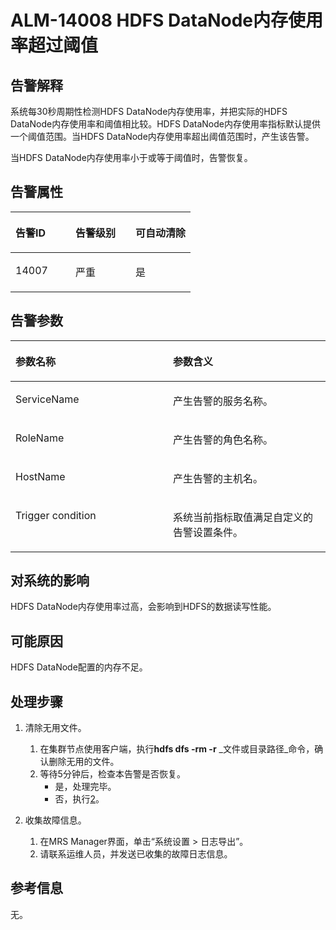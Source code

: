 # ALM-14008 HDFS DataNode内存使用率超过阈值<a name="alm_14008"></a>

## 告警解释<a name="zh-cn_topic_0191813907_section27139175"></a>

系统每30秒周期性检测HDFS DataNode内存使用率，并把实际的HDFS DataNode内存使用率和阈值相比较。HDFS DataNode内存使用率指标默认提供一个阈值范围。当HDFS DataNode内存使用率超出阈值范围时，产生该告警。

当HDFS DataNode内存使用率小于或等于阈值时，告警恢复。

## 告警属性<a name="zh-cn_topic_0191813907_section42925989"></a>

<a name="zh-cn_topic_0191813907_table54967495"></a>
<table><thead align="left"><tr id="zh-cn_topic_0191813907_row29231803"><th class="cellrowborder" valign="top" width="33.33333333333333%" id="mcps1.1.4.1.1"><p id="zh-cn_topic_0191813907_p18965813"><a name="zh-cn_topic_0191813907_p18965813"></a><a name="zh-cn_topic_0191813907_p18965813"></a>告警ID</p>
</th>
<th class="cellrowborder" valign="top" width="33.33333333333333%" id="mcps1.1.4.1.2"><p id="zh-cn_topic_0191813907_p59835867"><a name="zh-cn_topic_0191813907_p59835867"></a><a name="zh-cn_topic_0191813907_p59835867"></a>告警级别</p>
</th>
<th class="cellrowborder" valign="top" width="33.33333333333333%" id="mcps1.1.4.1.3"><p id="zh-cn_topic_0191813907_p14867095"><a name="zh-cn_topic_0191813907_p14867095"></a><a name="zh-cn_topic_0191813907_p14867095"></a>可自动清除</p>
</th>
</tr>
</thead>
<tbody><tr id="zh-cn_topic_0191813907_row63384014"><td class="cellrowborder" valign="top" width="33.33333333333333%" headers="mcps1.1.4.1.1 "><p id="zh-cn_topic_0191813907_p33831530"><a name="zh-cn_topic_0191813907_p33831530"></a><a name="zh-cn_topic_0191813907_p33831530"></a>14007</p>
</td>
<td class="cellrowborder" valign="top" width="33.33333333333333%" headers="mcps1.1.4.1.2 "><p id="zh-cn_topic_0191813907_p55999443"><a name="zh-cn_topic_0191813907_p55999443"></a><a name="zh-cn_topic_0191813907_p55999443"></a>严重</p>
</td>
<td class="cellrowborder" valign="top" width="33.33333333333333%" headers="mcps1.1.4.1.3 "><p id="zh-cn_topic_0191813907_p39661040"><a name="zh-cn_topic_0191813907_p39661040"></a><a name="zh-cn_topic_0191813907_p39661040"></a>是</p>
</td>
</tr>
</tbody>
</table>

## 告警参数<a name="zh-cn_topic_0191813907_section50789581"></a>

<a name="zh-cn_topic_0191813907_table58427690"></a>
<table><thead align="left"><tr id="zh-cn_topic_0191813907_row29990828"><th class="cellrowborder" valign="top" width="50%" id="mcps1.1.3.1.1"><p id="zh-cn_topic_0191813907_p13338021"><a name="zh-cn_topic_0191813907_p13338021"></a><a name="zh-cn_topic_0191813907_p13338021"></a>参数名称</p>
</th>
<th class="cellrowborder" valign="top" width="50%" id="mcps1.1.3.1.2"><p id="zh-cn_topic_0191813907_p6637886"><a name="zh-cn_topic_0191813907_p6637886"></a><a name="zh-cn_topic_0191813907_p6637886"></a>参数含义</p>
</th>
</tr>
</thead>
<tbody><tr id="zh-cn_topic_0191813907_row797855"><td class="cellrowborder" valign="top" width="50%" headers="mcps1.1.3.1.1 "><p id="zh-cn_topic_0191813907_p64626289"><a name="zh-cn_topic_0191813907_p64626289"></a><a name="zh-cn_topic_0191813907_p64626289"></a>ServiceName</p>
</td>
<td class="cellrowborder" valign="top" width="50%" headers="mcps1.1.3.1.2 "><p id="zh-cn_topic_0191813907_p238043"><a name="zh-cn_topic_0191813907_p238043"></a><a name="zh-cn_topic_0191813907_p238043"></a>产生告警的服务名称。</p>
</td>
</tr>
<tr id="zh-cn_topic_0191813907_row2142393"><td class="cellrowborder" valign="top" width="50%" headers="mcps1.1.3.1.1 "><p id="zh-cn_topic_0191813907_p39316155"><a name="zh-cn_topic_0191813907_p39316155"></a><a name="zh-cn_topic_0191813907_p39316155"></a>RoleName</p>
</td>
<td class="cellrowborder" valign="top" width="50%" headers="mcps1.1.3.1.2 "><p id="zh-cn_topic_0191813907_p30492010"><a name="zh-cn_topic_0191813907_p30492010"></a><a name="zh-cn_topic_0191813907_p30492010"></a>产生告警的角色名称。</p>
</td>
</tr>
<tr id="zh-cn_topic_0191813907_row5992637"><td class="cellrowborder" valign="top" width="50%" headers="mcps1.1.3.1.1 "><p id="zh-cn_topic_0191813907_p15641626"><a name="zh-cn_topic_0191813907_p15641626"></a><a name="zh-cn_topic_0191813907_p15641626"></a>HostName</p>
</td>
<td class="cellrowborder" valign="top" width="50%" headers="mcps1.1.3.1.2 "><p id="zh-cn_topic_0191813907_p59012183"><a name="zh-cn_topic_0191813907_p59012183"></a><a name="zh-cn_topic_0191813907_p59012183"></a>产生告警的主机名。</p>
</td>
</tr>
<tr id="zh-cn_topic_0191813907_row61347601"><td class="cellrowborder" valign="top" width="50%" headers="mcps1.1.3.1.1 "><p id="zh-cn_topic_0191813907_p3099778"><a name="zh-cn_topic_0191813907_p3099778"></a><a name="zh-cn_topic_0191813907_p3099778"></a>Trigger condition</p>
</td>
<td class="cellrowborder" valign="top" width="50%" headers="mcps1.1.3.1.2 "><p id="zh-cn_topic_0191813907_p49755431"><a name="zh-cn_topic_0191813907_p49755431"></a><a name="zh-cn_topic_0191813907_p49755431"></a>系统当前指标取值满足自定义的告警设置条件。</p>
</td>
</tr>
</tbody>
</table>

## 对系统的影响<a name="zh-cn_topic_0191813907_section54453050"></a>

HDFS DataNode内存使用率过高，会影响到HDFS的数据读写性能。

## 可能原因<a name="zh-cn_topic_0191813907_section20315403"></a>

HDFS DataNode配置的内存不足。

## 处理步骤<a name="zh-cn_topic_0191813907_section48620907"></a>

1.  清除无用文件。
    1.  在集群节点使用客户端，执行**hdfs dfs -rm -r** _文件或目录路径_命令，确认删除无用的文件。
    2.  等待5分钟后，检查本告警是否恢复。
        -   是，处理完毕。
        -   否，执行[2](#zh-cn_topic_0191813907_li572522141314)。

2.  <a name="zh-cn_topic_0191813907_li572522141314"></a>收集故障信息。
    1.  在MRS Manager界面，单击“系统设置 \> 日志导出”。
    2.  请联系运维人员，并发送已收集的故障日志信息。


## 参考信息<a name="zh-cn_topic_0191813907_section34934986"></a>

无。

